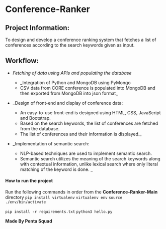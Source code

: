 # Conference-Ranker


## Project Information:
To design and develop a conference ranking system that fetches a list of conferences according to the search keywords given as input.


## Workflow:

* _Fetching of data using APIs and populating the database_ 
   * _Integration of Python and MongoDB using PyMongo
   * CSV data from CORE conference is populated into MongoDB and then exported from MongoDB into json format_


* _Design of front-end and display of conference data:
   * An easy-to-use front-end is designed using HTML, CSS, JavaScript and Bootstrap. 
   * Based on the search keywords, the list of conferences are fetched from the database. 
   * The list of conferences and their information is displayed._
        

* _Implementation of semantic search:
   * NLP-based techniques are used to implement semantic search.
   * Semantic search utilizes the meaning of the search keywords along with contextual information, unlike lexical search where only literal matching of the keyword is done.
_

#### How to run the project
Run the following commands in order from the **Conference-Ranker-Main** directory
`pip install virtualenv`
`virtualenv env`
`source ./env/bin/activate`

`pip install -r requirements.txt`
`python3 hello.py`


**Made By Penta Squad**
